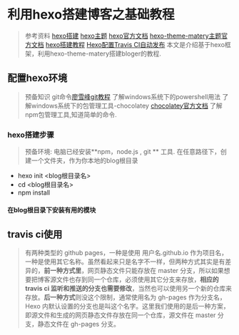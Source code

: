 

# 利用hexo搭建博客之基础教程

> 参考资料
>  [hexo搭建](https://www.cnblogs.com/mfrank/p/12829882.html#%E6%9C%AC%E5%9C%B0%E5%AE%89%E8%A3%85-nodejs "比较完善")
>  [hexo主题](https://easyhexo.com/2-Theme-use-and-config/2-5-hexo-theme-material/#material-%E4%B8%BB%E9%A2%98%E6%BC%94%E7%A4%BA)
>  [hexo官方文档](https://hexo.io/zh-cn/docs/index.html)
>  [hexo-theme-matery主题官方文档](https://github.com/blinkfox/hexo-theme-matery)
>  [hexo搭建教程](https://blog.csdn.net/sinat_37781304/article/details/82729029)
>  [Hexo配置Travis CI自动发布](https://www.voidking.com/dev-hexo-travis-ci/)
>  本文是介绍基于hexo框架，利用hexo-theme-matery搭建bloger的教程.

## 配置hexo环境
>预备知识
>git命令[廖雪峰git教程](https://www.liaoxuefeng.com/wiki/896043488029600)
>了解windows系统下的powershell用法
>了解windows系统下的包管理工具-chocolatey [chocolatey官方文档](https://docs.chocolatey.org/en-us/)
>了解npm包管理工具,知道简单的命令.

### hexo搭建步骤
> 预备环境: 电脑已经安装**npm，node.js , git ** 工具.
> 在任意路径下，创建一个文件夹，作为你本地的blog根目录

* hexo init <blog根目录名>
* cd <blog根目录名>
* npm install
#### 在blog根目录下安装有用的模块




## travis ci使用
>有两种类型的 github pages，一种是使用 用户名.github.io 作为项目名，一种是使用其它名称。虽然看起来只是名字不一样，但两种方式其实是有差异的，**前一种方式里**，网页静态文件只能存放在 master 分支，所以如果想要把博客源文件也存到同一个仓库，必须使用其它分支来存放，**相应的 travis ci 监听和推送的分支也需要修改**，当然也可以使用另一个新的仓库来存放。**后一种方式**则没这个限制，通常使用名为 gh-pages 作为分支名，Hexo 内默认设置的分支也是叫这个名字。这里我们使用的是后一种方案，即源文件和生成的网页静态文件存放在同一个仓库，源文件在 master 分支，静态文件在 gh-pages 分支。

